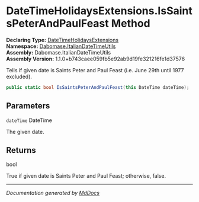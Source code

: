 ﻿<!--  
  <auto-generated>   
    The contents of this file were generated by a tool.  
    Changes to this file may be list if the file is regenerated  
  </auto-generated>   
-->

# DateTimeHolidaysExtensions.IsSaintsPeterAndPaulFeast Method

**Declaring Type:** [DateTimeHolidaysExtensions](../index.md)  
**Namespace:** [Dabomase.ItalianDateTimeUtils](../../index.md)  
**Assembly:** Dabomase.ItalianDateTimeUtils  
**Assembly Version:** 1.1.0+b743caee059fb5e92ab9d19fe321216fe1d37576

Tells if given date is Saints Peter and Paul Feast (i.e. June 29th until 1977 excluded).

```csharp
public static bool IsSaintsPeterAndPaulFeast(this DateTime dateTime);
```

## Parameters

`dateTime`  DateTime

The given date.

## Returns

bool

True if given date is Saints Peter and Paul Feast; otherwise, false.

___

*Documentation generated by [MdDocs](https://github.com/ap0llo/mddocs)*
